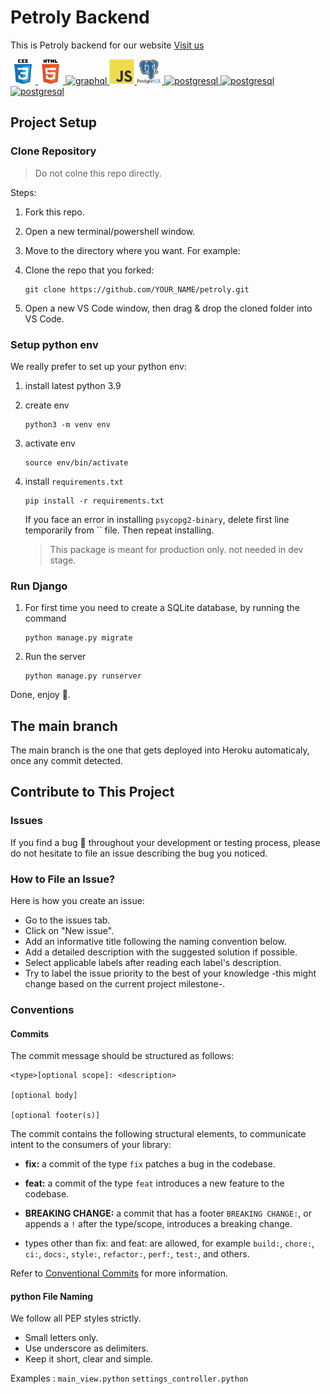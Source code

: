 # Petroly Backend

This is Petroly backend for our website [Visit us](https://petroly.co)
<!-- TODO: ADD TOOL ICONS -->
<p align="left">
    <a href="https://www.w3schools.com/css/" target="_blank" rel="noreferrer">
        <img src="https://raw.githubusercontent.com/devicons/devicon/master/icons/css3/css3-original-wordmark.svg" alt="css3" width="40" height="40" />
    </a>
    <a href="https://www.w3.org/html/" target="_blank" rel="noreferrer">
        <img src="https://raw.githubusercontent.com/devicons/devicon/master/icons/html5/html5-original-wordmark.svg" alt="html5" width="40" height="40" />
    </a>
    <a href="https://graphql.org" target="_blank" rel="noreferrer">
        <img src="https://www.vectorlogo.zone/logos/graphql/graphql-icon.svg" alt="graphql" width="40" height="40" />
    </a>
    <a href="https://developer.mozilla.org/en-US/docs/Web/JavaScript" target="_blank" rel="noreferrer">
        <img src="https://raw.githubusercontent.com/devicons/devicon/master/icons/javascript/javascript-original.svg" alt="javascript" width="40" height="40" />
    </a>
    <a href="https://www.postgresql.org" target="_blank" rel="noreferrer">
        <img src="https://raw.githubusercontent.com/devicons/devicon/master/icons/postgresql/postgresql-original-wordmark.svg" alt="postgresql" width="40" height="40" />
    </a>
    <a href="https://www.heroku.com" target="_blank" rel="noreferrer">
        <img src="https://brand.heroku.com/static/media/heroku-logo-solid.ab0c1b46.svg" alt="postgresql" width="40" height="40" />
    </a>
    <a href="https://www.djangoproject.com" target="_blank" rel="noreferrer">
        <img src="https://static.djangoproject.com/img/logos/django-logo-negative.png" alt="postgresql" height="40" />
    </a>
    <a href="https://cloudinary.com" target="_blank" rel="noreferrer">
        <img src="https://res.cloudinary.com/cloudinary-marketing/image/upload/v1638385862/cloudinary_cloud_glyph_blue_png.png" alt="postgresql" height="40" />
    </a>
</p>

## Project Setup

### Clone Repository

> Do not colne this repo directly.

Steps:

1) Fork this repo.
2) Open a new terminal/powershell window.
3) Move to the directory where you want. For example:
4) Clone the repo that you forked:

   ```shell
   git clone https://github.com/YOUR_NAME/petroly.git
   ```

5) Open a new VS Code window, then drag & drop the cloned folder into VS Code.

### Setup python env

We really prefer to set up your python env:

1) install latest python 3.9
2) create env

   ```shell
   python3 -m venv env
   ```

3) activate env

   ```shell
   source env/bin/activate
   ```

4) install `requirements.txt`

   ```shell
   pip install -r requirements.txt
   ```

   If you face an error in installing `psycopg2-binary`, delete first line temporarily
   from `` file. Then repeat installing.
   > This package is meant for production only. not needed in dev stage.

### Run Django

1) For first time you need to create a SQLite database, by running the command

   ```shell
   python manage.py migrate
   ```

2) Run the server

   ```shell
   python manage.py runserver
   ```

Done, enjoy 🤩.

## The main branch

The main branch is the one that gets deployed into Heroku automaticaly,
once any commit detected.

## Contribute to This Project

### Issues

If you find a bug 🐞 throughout your development or testing process,
please do not hesitate to file an issue describing the bug you noticed.

### How to File an Issue?

Here is how you create an issue:

- Go to the issues tab.
- Click on "New issue".
- Add an informative title following the naming convention below.
- Add a detailed description with the suggested solution if possible.
- Select applicable labels after reading each label's description.
- Try to label the issue priority to the best of your knowledge -this might change based on the current project milestone-.

### Conventions

#### Commits

The commit message should be structured as follows:

```git
<type>[optional scope]: <description>

[optional body]

[optional footer(s)]
```

The commit contains the following structural elements, to communicate intent to the consumers of your library:

- **fix:** a commit of the type `fix` patches a bug in the codebase.

- **feat:** a commit of the type `feat` introduces a new feature to the codebase.

- **BREAKING CHANGE:** a commit that has a footer `BREAKING CHANGE:`, or appends a `!` after the type/scope, introduces a breaking change.

- types other than fix: and feat: are allowed, for example `build:`, `chore:`, `ci:`, `docs:`, `style:`, `refactor:`, `perf:`, `test:`, and others.

Refer to [Conventional Commits](https://www.conventionalcommits.org/en/v1.0.0/) for more information.

#### python File Naming

We follow all PEP styles strictly.

- Small letters only.
- Use underscore as delimiters.
- Keep it short, clear and simple.

Examples :
`main_view.python`
`settings_controller.python`
